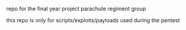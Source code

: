 repo for the final year project parachute regiment group

this repo is only for scripts/exploits/payloads used during the pentest
